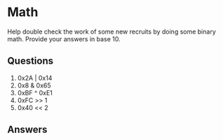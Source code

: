# Math
Help double check the work of some new recruits by doing some binary math. Provide your answers in base 10.

## Questions
1. 0x2A  |  0x14
2. 0x8  &  0x65
3. 0xBF  ^  0xE1
4. 0xFC  >>  1
5. 0x40  <<  2

## Answers

